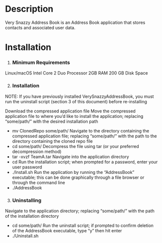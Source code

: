 # Description #
Very Snazzy Address Book is an Address Book application that stores contacts and associated user data.

# Installation #

1. ### Minimum Requirements ###
Linux/macOS
Intel Core 2 Duo Processor
2GB RAM
200 GB Disk Space

2. ### Installation ###
NOTE: If you have previously installed VerySnazzyAddressBook, you must run the uninstall script (section 3 of this document) before re-installing

Download the compressed application file
Move the compressed application file to where you’d like to install the application; replacing “some/path/” with the desired installation path
- mv ClonedRepo some/path/
Navigate to the directory containing the compressed application file; replacing “some/path/” with the path to the directory containing the cloned repo file
- cd some/path/
Decompress the file using tar (or your preferred decompression method)
- tar -xvzf TeamA.tar
Navigate into the application directory
- cd 
Run the installation script; when prompted for a password, enter your user password
- ./Install.sh
Run the application by running the “AddressBook” executable; this can be done graphically through a file browser or through the command line
- ./AddressBook

3. ### Uninstalling ###
Navigate to the application directory; replacing “some/path/” with the path of the installation directory
- cd some/path/
Run the uninstall script; if prompted to confirm deletion of the AddressBook executable, type “y” then hit enter
- ./Uninstall.sh


